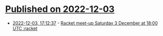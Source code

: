 # [Published on 2022-12-03](index.md)

* [2022-12-03, 17:12:37](https://lobste.rs/s/hrnsdh/racket_meet_up_saturday_3_december_at_18_00) - [Racket meet-up Saturday 3 December at 18:00 UTC :racket](https://racket.discourse.group/t/racket-meet-up-saturday-3-december-at-18-00-utc/1460)
